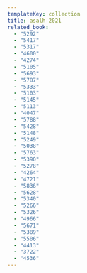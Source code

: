 ```yaml
---
templateKey: collection
title: asalh 2021
related_book:
  - "5292"
  - "5417"
  - "5317"
  - "4600"
  - "4274"
  - "5105"
  - "5693"
  - "5787"
  - "5333"
  - "5103"
  - "5145"
  - "5113"
  - "4047"
  - "5788"
  - "5428"
  - "5148"
  - "5249"
  - "5038"
  - "5763"
  - "5390"
  - "5278"
  - "4264"
  - "4721"
  - "5836"
  - "5628"
  - "5340"
  - "5266"
  - "5326"
  - "4966"
  - "5671"
  - "5389"
  - "5506"
  - "4413"
  - "3722"
  - "4536"
---
```

